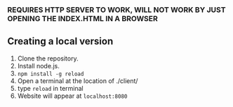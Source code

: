 
### REQUIRES HTTP SERVER TO WORK, WILL NOT WORK BY JUST OPENING THE INDEX.HTML IN A BROWSER

## Creating a local version

1. Clone the repository.
1. Install node.js.
1. `npm install -g reload`
1. Open a terminal at the location of ./client/
1. type `reload` in terminal
1. Website will appear at `localhost:8080`
